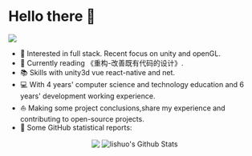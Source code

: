 # Hello there 👋

![](https://github.com/faaccy/faaccy/blob/master/icons/header_1.png)

* 🧐   Interested in full stack. Recent focus on unity and openGL.
* 🌱   Currently reading 《重构-改善既有代码的设计》.
* 📚   Skills with unity3d vue react-native and net.
* 💻   With 4 years' computer science and technology education and 6 years' development working experience.
* ⛵   Making some project conclusions,share my experience and contributing to open-source projects.
* 👑   Some GitHub statistical reports:

<p align="center">
<img align="center" src="https://github-readme-stats.vercel.app/api/top-langs/?username=lishuo710&hide_langs_below=1&theme=default&line_height=27&layout=compact" />
<img align="center" src="https://github-readme-stats.vercel.app/api?username=lishuo710&show_icons=true&count_private=true&include_all_commits=true&line_height=21" alt="lishuo's Github Stats" />
</p>


